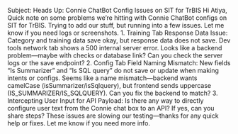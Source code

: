 Subject: Heads Up: Connie ChatBot Config Issues on SIT for TrBIS
Hi Atiya,
Quick note on some problems we’re hitting with Connie ChatBot configs on SIT for TrBIS. Trying to add our stuff, but running into a few issues. Let me know if you need logs or screenshots.
	1.	Training Tab Response Data Issue: Category and training data save okay, but response data does not save. Dev tools network tab shows a 500 internal server error. Looks like a backend problem—maybe with checks or database link? Can you check the server logs or the save endpoint?
	2.	Config Tab Field Naming Mismatch: New fields “Is Summarizer” and “Is SQL query” do not save or update when making intents or configs. Seems like a name mismatch—backend wants camelCase (isSummarizer/isSqlquery), but frontend sends uppercase (IS_SUMMARIZER/IS_SQLQUERY). Can you fix the backend to match?
	3.	Intercepting User Input for API Payload: Is there any way to directly configure user text from the Connie chat box to an API? If yes, can you share steps?
These issues are slowing our testing—thanks for any quick help or fixes. Let me know if you need more info.